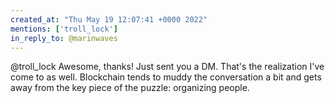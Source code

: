```yaml
---
created_at: "Thu May 19 12:07:41 +0000 2022"
mentions: ['troll_lock']
in_reply_to: @marinwaves
---
```


@troll_lock Awesome, thanks! Just sent you a DM. That's the realization I've come to as well. Blockchain tends to muddy the conversation a bit and gets away from the key piece of the puzzle: organizing people.